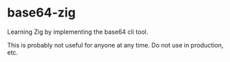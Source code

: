 # base64-zig
Learning Zig by implementing the base64 cli tool.

This is probably not useful for anyone at any time. Do not use in production, etc.
